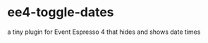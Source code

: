 ee4-toggle-dates
================

a tiny plugin for Event Espresso 4 that hides and shows date times
